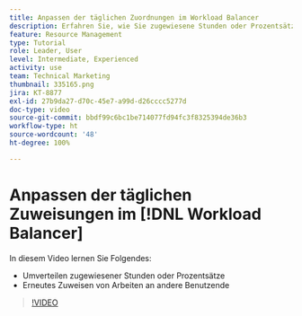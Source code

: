 ```yaml
---
title: Anpassen der täglichen Zuordnungen im Workload Balancer
description: Erfahren Sie, wie Sie zugewiesene Stunden oder Prozentsätze neu verteilen und die Arbeit zwischen Benutzenden neu zuweisen.
feature: Resource Management
type: Tutorial
role: Leader, User
level: Intermediate, Experienced
activity: use
team: Technical Marketing
thumbnail: 335165.png
jira: KT-8877
exl-id: 27b9da27-d70c-45e7-a99d-d26cccc5277d
doc-type: video
source-git-commit: bbdf99c6bc1be714077fd94fc3f8325394de36b3
workflow-type: ht
source-wordcount: '48'
ht-degree: 100%

---
```


# Anpassen der täglichen Zuweisungen im [!DNL Workload Balancer]

In diesem Video lernen Sie Folgendes:

* Umverteilen zugewiesener Stunden oder Prozentsätze
* Erneutes Zuweisen von Arbeiten an andere Benutzende


>[!VIDEO](https://video.tv.adobe.com/v/335165/?quality=12&learn=on&enablevpops=1)
